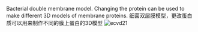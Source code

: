 Bacterial double membrane model. Changing the protein can be used to make different 3D models of membrane proteins.
细菌双层膜模型，更改蛋白质可以用来制作不同的膜上蛋白的3D模型
![ecvd21](https://github.com/user-attachments/assets/5e87b83f-0e76-4a2b-9a99-7ae8024f0f76)
